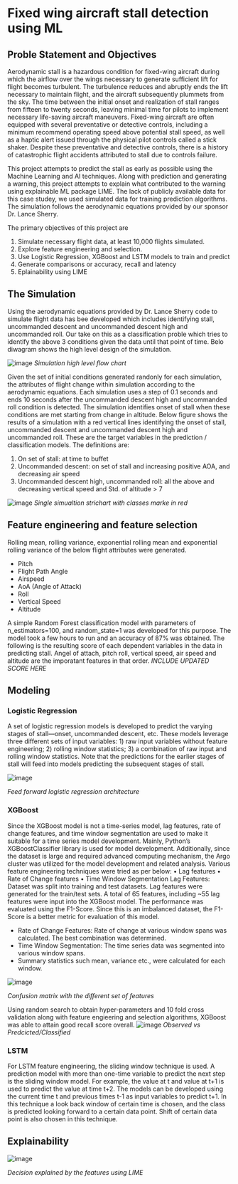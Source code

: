 # Fixed wing aircraft stall detection using ML

## Proble Statement and Objectives
Aerodynamic stall is a hazardous condition for fixed-wing aircraft during which the airflow over the wings necessary to generate sufficient lift for flight becomes turbulent.  The turbulence reduces and abruptly ends the lift necessary to maintain flight, and the aircraft subsequently plummets from the sky.  The time between the initial onset and realization of stall ranges from fifteen to twenty seconds, leaving minimal time for pilots to implement necessary life-saving aircraft maneuvers.  Fixed-wing aircraft are often equipped with several preventative or detective controls, including a minimum recommend operating speed above potential stall speed, as well as a haptic alert issued through the physical pilot controls called a stick shaker.  Despite these preventative and detective controls, there is a history of catastrophic flight accidents attributed to stall due to controls failure.

This project attempts to predict the stall as early as possible using the Machine Learning and AI techniques. Along with prediction and generating a warning, this project attempts to explain what contributed to the warning using explainable ML package LIME. The lack of publicly available data for this case studey, we used simulated data for training prediction algorithms. The simulation follows the aerodynamic equations provided by our sponsor Dr. Lance Sherry. 

The primary objectives of this project are
1. Simulate necessary flight data, at least 10,000 flights simulated.
2. Explore feature engineering and selection.
3. Use Logistic Regression, XGBoost and LSTM models to train and predict
4. Generate comparisons or accuracy, recall and latency
5. Eplainability using LIME

## The Simulation
Using the aerodynamic equations provided by Dr. Lance Sherry code to simulate flight data has bee developed which includes identifying stall, uncommanded descent and uncommanded descent high and uncommanded roll. Our take on this as a classification proble which tries to identify the above 3 conditions given the data until that point of time. Belo diwagram shows the high level design of the simulation. 

![image](https://user-images.githubusercontent.com/10969756/127080947-33bfe1b8-93a6-424b-96a9-0ee5e6ee61b6.png?style=centerme)
*Simulation high level flow chart*

Given the set of initial conditions generated randonly for each simulation, the attributes of flight change within simulation according to the aerodynamic equations. Each simulation uses a step of 0.1 seconds and ends 10 seconds after the uncommanded descent high and uncommanded roll condition is detected. The simulation identifies onset of stall when these conditions are met starting from change in altitude. Below figure shows the results of a simulation with a red vertical lines identifying the onset of stall, uncommanded descent and uncommanded descent high and uncommanded roll. These are the target variables in the prediction / classification models. The definitions are:

1.	On set of stall: at time to buffet
2.	Uncommanded descent: on set of stall and increasing positive AOA, and decreasing air speed
3.	Uncommanded descent high, uncommanded roll: all the above and decreasing vertical speed and Std. of altitude > 7

![image](https://user-images.githubusercontent.com/10969756/127081580-a64a2e1d-8cef-4384-9643-8f41e211c278.png?style=centerme)
*Single simualtion strichart with classes marke in red*

## Feature engineering and feature selection
Rolling mean, rolling variance, exponential rolling mean and exponential rolling variance of the below flight attributes were generated.
* Pitch
* Flight Path Angle
* Airspeed
* AoA (Angle of Attack)
* Roll
* Vertical Speed
* Altitude

A simple Random Forest classification model with parameters of n_estimators=100, and random_state=1 was developed for this purpose. The model took a few hours to run and an accuracy of 87% was obtained. The following is the resulting score of each dependent variables in the data in predicting stall. Angel of attach, pitch roll, vertical speed, air speed and altitude are the imporatant features in that order. 
*INCLUDE UPDATED SCORE HERE*

## Modeling

### Logistic Regression
A set of logistic regression models is developed to predict the varying stages of stall—onset, uncommanded descent, etc.  These models leverage three different sets of input variables: 1) raw input variables without feature engineering; 2) rolling window statistics; 3) a combination of raw input and rolling window statistics.  Note that the predictions for the earlier stages of stall will feed into models predicting the subsequent stages of stall. 

![image](https://user-images.githubusercontent.com/10969756/127083172-041d1a85-61d6-4771-98bf-4e99feda3d08.png?style=centerme)

*Feed forward logistic regression architecture*

### XGBoost
Since the XGBoost model is not a time-series model, lag features, rate of change features, and time window segmentation are used to make it suitable for a time series model development. Mainly, Python’s XGBoostClassifier library is used for model development. Additionally, since the dataset is large and required advanced computing mechanism, the Argo cluster was utilized for the model development and related analysis.
Various feature engineering techniques were tried as per below:
•	Lag features
•	Rate of Change features
•	Time Window Segmentation
Lag Features:
Dataset was split into training and test datasets.  Lag features were generated for the train/test sets.  A total of 65 features, including ~55 lag features were input into the XGBoost model.  The performance was evaluated using the F1-Score.  Since this is an imbalanced dataset, the F1-Score is a better metric for evaluation of this model.  

* Rate of Change Features: Rate of change at various window spans was calculated.  The best combination was determined.
* Time Window Segmentation: The time series data was segmented into various window spans.  
* Summary statistics such mean, variance etc., were calculated for each window.  

![image](https://user-images.githubusercontent.com/10969756/127083567-929e69b5-087a-4b5f-8f4b-6aeaac7d65aa.png)

*Confusion matrix with the different set of features*

Using random search to obtain hyper-parameters and 10 fold cross validation along with feature engieering and selection algorithms, XGBoost was able to attain good recall score overall.
![image](https://user-images.githubusercontent.com/10969756/127083729-b3d4091e-f9fd-477e-815c-b23a69d948bf.png)
*Observed vs Predcicted/Classified*

### LSTM
For LSTM feature engineering, the sliding window technique is used. A prediction model with more than one-time variable to predict the next step is the sliding window model. For example, the value at t and value at t+1 is used to predict the value at time t+2. The models can be developed using the current time t and previous times t-1 as input variables to predict t+1. In this technique a look back window of certain time is chosen, and the class is predicted looking forward to a certain data point. Shift of certain data point is also chosen in this technique.

## Explainability
![image](https://user-images.githubusercontent.com/10969756/127084020-8e815626-ddaa-42ef-8bcf-e7c387c482e5.png)

*Decision explained by the features using LIME*


